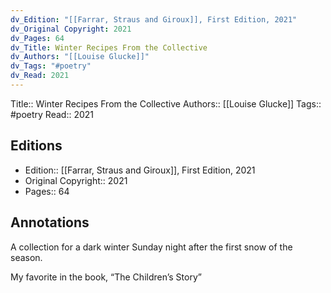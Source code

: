```yaml
---
dv_Edition: "[[Farrar, Straus and Giroux]], First Edition, 2021"
dv_Original Copyright: 2021
dv_Pages: 64
dv_Title: Winter Recipes From the Collective
dv_Authors: "[[Louise Glucke]]"
dv_Tags: "#poetry"
dv_Read: 2021
---
```

Title::  Winter Recipes From the Collective
Authors::  [[Louise Glucke]]
Tags::  #poetry 
Read::  2021

## Editions
- Edition::  [[Farrar, Straus and Giroux]], First Edition, 2021
- Original Copyright::  2021
- Pages::  64

## Annotations

  
A collection for a dark winter Sunday night after the first snow of the season.   
  
My favorite in the book, “The Children’s Story”